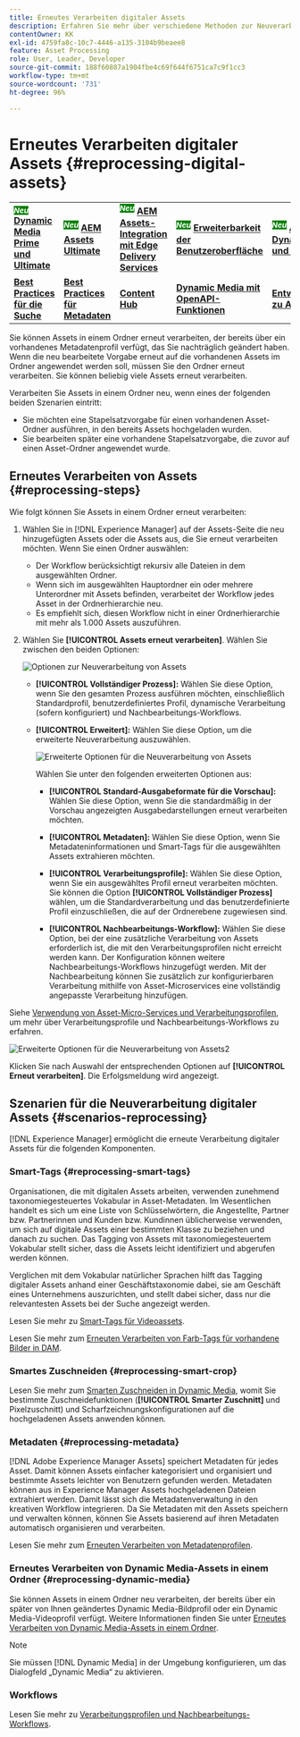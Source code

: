 ```yaml
---
title: Erneutes Verarbeiten digitaler Assets
description: Erfahren Sie mehr über verschiedene Methoden zur Neuverarbeitung digitaler Assets
contentOwner: KK
exl-id: 4759fa8c-10c7-4446-a135-3104b9beaee8
feature: Asset Processing
role: User, Leader, Developer
source-git-commit: 188f60887a1904fbe4c69f644f6751ca7c9f1cc3
workflow-type: tm+mt
source-wordcount: '731'
ht-degree: 96%

---
```


# Erneutes Verarbeiten digitaler Assets {#reprocessing-digital-assets}

<table>
    <tr>
        <td>
            <sup style= "background-color:#008000; color:#FFFFFF; font-weight:bold"><i>Neu</i></sup> <a href="/help/assets/dynamic-media/dm-prime-ultimate.md"><b>Dynamic Media Prime und Ultimate</b></a>
        </td>
        <td>
            <sup style= "background-color:#008000; color:#FFFFFF; font-weight:bold"><i>Neu</i></sup> <a href="/help/assets/assets-ultimate-overview.md"><b>AEM Assets Ultimate</b></a>
        </td>
        <td>
            <sup style= "background-color:#008000; color:#FFFFFF; font-weight:bold"><i>Neu</i></sup> <a href="/help/assets/integrate-aem-assets-edge-delivery-services.md"><b>AEM Assets-Integration mit Edge Delivery Services</b></a>
        </td>
        <td>
            <sup style= "background-color:#008000; color:#FFFFFF; font-weight:bold"><i>Neu</i></sup> <a href="/help/assets/aem-assets-view-ui-extensibility.md"><b>Erweiterbarkeit der Benutzeroberfläche</b></a>
        </td>
          <td>
            <sup style= "background-color:#008000; color:#FFFFFF; font-weight:bold"><i>Neu</i></sup> <a href="/help/assets/dynamic-media/enable-dynamic-media-prime-and-ultimate.md"><b>Aktivieren von Dynamic Media Prime und Ultimate</b></a>
        </td>
    </tr>
    <tr>
        <td>
            <a href="/help/assets/search-best-practices.md"><b>Best Practices für die Suche</b></a>
        </td>
        <td>
            <a href="/help/assets/metadata-best-practices.md"><b>Best Practices für Metadaten</b></a>
        </td>
        <td>
            <a href="/help/assets/product-overview.md"><b>Content Hub</b></a>
        </td>
        <td>
            <a href="/help/assets/dynamic-media-open-apis-overview.md"><b>Dynamic Media mit OpenAPI-Funktionen</b></a>
        </td>
        <td>
            <a href="https://developer.adobe.com/experience-cloud/experience-manager-apis/"><b>Entwicklerdokumentation zu AEM Assets</b></a>
        </td>
    </tr>
</table>

Sie können Assets in einem Ordner erneut verarbeiten, der bereits über ein vorhandenes Metadatenprofil verfügt, das Sie nachträglich geändert haben. Wenn die neu bearbeitete Vorgabe erneut auf die vorhandenen Assets im Ordner angewendet werden soll, müssen Sie den Ordner erneut verarbeiten. Sie können beliebig viele Assets erneut verarbeiten.

Verarbeiten Sie Assets in einem Ordner neu, wenn eines der folgenden beiden Szenarien eintritt:

* Sie möchten eine Stapelsatzvorgabe für einen vorhandenen Asset-Ordner ausführen, in den bereits Assets hochgeladen wurden.
* Sie bearbeiten später eine vorhandene Stapelsatzvorgabe, die zuvor auf einen Asset-Ordner angewendet wurde.

## Erneutes Verarbeiten von Assets {#reprocessing-steps}

Wie folgt können Sie Assets in einem Ordner erneut verarbeiten:

1. Wählen Sie in [!DNL Experience Manager] auf der Assets-Seite die neu hinzugefügten Assets oder die Assets aus, die Sie erneut verarbeiten möchten.
Wenn Sie einen Ordner auswählen:

   * Der Workflow berücksichtigt rekursiv alle Dateien in dem ausgewählten Ordner.
   * Wenn sich im ausgewählten Hauptordner ein oder mehrere Unterordner mit Assets befinden, verarbeitet der Workflow jedes Asset in der Ordnerhierarchie neu.
   * Es empfiehlt sich, diesen Workflow nicht in einer Ordnerhierarchie mit mehr als 1.000 Assets auszuführen.

1. Wählen Sie **[!UICONTROL Assets erneut verarbeiten]**. Wählen Sie zwischen den beiden Optionen:

   ![Optionen zur Neuverarbeitung von Assets](assets/reprocessing-assets-options.png)

   * **[!UICONTROL Vollständiger Prozess]:** Wählen Sie diese Option, wenn Sie den gesamten Prozess ausführen möchten, einschließlich Standardprofil, benutzerdefiniertes Profil, dynamische Verarbeitung (sofern konfiguriert) und Nachbearbeitungs-Workflows.
   * **[!UICONTROL Erweitert]:** Wählen Sie diese Option, um die erweiterte Neuverarbeitung auszuwählen.

     ![Erweiterte Optionen für die Neuverarbeitung von Assets](assets/reprocessing-assets-options-advanced.png)

     Wählen Sie unter den folgenden erweiterten Optionen aus:

      * **[!UICONTROL Standard-Ausgabeformate für die Vorschau]:** Wählen Sie diese Option, wenn Sie die standardmäßig in der Vorschau angezeigten Ausgabedarstellungen erneut verarbeiten möchten.

      * **[!UICONTROL Metadaten]:** Wählen Sie diese Option, wenn Sie Metadateninformationen und Smart-Tags für die ausgewählten Assets extrahieren möchten.

      * **[!UICONTROL Verarbeitungsprofile]:** Wählen Sie diese Option, wenn Sie ein ausgewähltes Profil erneut verarbeiten möchten. Sie können die Option **[!UICONTROL Vollständiger Prozess]** wählen, um die Standardverarbeitung und das benutzerdefinierte Profil einzuschließen, die auf der Ordnerebene zugewiesen sind.
        <!--When assets are uploaded to a folder, [!DNL Experience Manager] checks the containing folder's properties for a processing profile. If none is applied, a parent folder in the hierarchy is checked for a processing profile to apply.-->

      * **[!UICONTROL Nachbearbeitungs-Workflow]:** Wählen Sie diese Option, bei der eine zusätzliche Verarbeitung von Assets erforderlich ist, die mit den Verarbeitungsprofilen nicht erreicht werden kann. Der Konfiguration können weitere Nachbearbeitungs-Workflows hinzugefügt werden. Mit der Nachbearbeitung können Sie zusätzlich zur konfigurierbaren Verarbeitung mithilfe von Asset-Microservices eine vollständig angepasste Verarbeitung hinzufügen.

Siehe [Verwendung von Asset-Micro-Services und Verarbeitungsprofilen](https://experienceleague.adobe.com/docs/experience-manager-cloud-service/content/assets/manage/asset-microservices-configure-and-use.html?lang=de), um mehr über Verarbeitungsprofile und Nachbearbeitungs-Workflows zu erfahren.

![Erweiterte Optionen für die Neuverarbeitung von Assets2](assets/reprocessing-assets-options-advanced-2.png)

Klicken Sie nach Auswahl der entsprechenden Optionen auf **[!UICONTROL Erneut verarbeiten]**. Die Erfolgsmeldung wird angezeigt.

## Szenarien für die Neuverarbeitung digitaler Assets {#scenarios-reprocessing}

[!DNL Experience Manager] ermöglicht die erneute Verarbeitung digitaler Assets für die folgenden Komponenten.

### Smart-Tags {#reprocessing-smart-tags}

Organisationen, die mit digitalen Assets arbeiten, verwenden zunehmend taxonomiegesteuertes Vokabular in Asset-Metadaten. Im Wesentlichen handelt es sich um eine Liste von Schlüsselwörtern, die Angestellte, Partner bzw. Partnerinnen und Kunden bzw. Kundinnen üblicherweise verwenden, um sich auf digitale Assets einer bestimmten Klasse zu beziehen und danach zu suchen. Das Tagging von Assets mit taxonomiegesteuertem Vokabular stellt sicher, dass die Assets leicht identifiziert und abgerufen werden können.

Verglichen mit dem Vokabular natürlicher Sprachen hilft das Tagging digitaler Assets anhand einer Geschäftstaxonomie dabei, sie am Geschäft eines Unternehmens auszurichten, und stellt dabei sicher, dass nur die relevantesten Assets bei der Suche angezeigt werden.

Lesen Sie mehr zu [Smart-Tags für Videoassets](https://experienceleague.adobe.com/docs/experience-manager-cloud-service/content/assets/manage/smart-tags-video-assets.html?lang=de).

Lesen Sie mehr zum [Erneuten Verarbeiten von Farb-Tags für vorhandene Bilder in DAM](https://experienceleague.adobe.com/docs/experience-manager-cloud-service/content/assets/manage/color-tag-images.html?lang=de#color-tags-existing-images).

### Smartes Zuschneiden {#reprocessing-smart-crop}

Lesen Sie mehr zum [Smarten Zuschneiden in Dynamic Media](https://experienceleague.adobe.com/docs/experience-manager-cloud-service/content/assets/dynamicmedia/image-profiles.html?lang=de), womit Sie bestimmte Zuschneidefunktionen (**[!UICONTROL Smarter Zuschnitt]** und Pixelzuschnitt) und Scharfzeichnungskonfigurationen auf die hochgeladenen Assets anwenden können.

### Metadaten {#reprocessing-metadata}

[!DNL Adobe Experience Manager Assets] speichert Metadaten für jedes Asset. Damit können Assets einfacher kategorisiert und organisiert und bestimmte Assets leichter von Benutzern gefunden werden. Metadaten können aus in Experience Manager Assets hochgeladenen Dateien extrahiert werden. Damit lässt sich die Metadatenverwaltung in den kreativen Workflow integrieren. Da Sie Metadaten mit den Assets speichern und verwalten können, können Sie Assets basierend auf ihren Metadaten automatisch organisieren und verarbeiten.

Lesen Sie mehr zum [Erneuten Verarbeiten von Metadatenprofilen](https://experienceleague.adobe.com/docs/experience-manager-cloud-service/content/assets/manage/metadata-profiles.html?lang=de).

### Erneutes Verarbeiten von Dynamic Media-Assets in einem Ordner {#reprocessing-dynamic-media}

Sie können Assets in einem Ordner neu verarbeiten, der bereits über ein später von Ihnen geändertes Dynamic Media-Bildprofil oder ein Dynamic Media-Videoprofil verfügt. Weitere Informationen finden Sie unter [Erneutes Verarbeiten von Dynamic Media-Assets in einem Ordner](https://experienceleague.adobe.com/docs/experience-manager-cloud-service/content/assets/admin/about-image-video-profiles.html?lang=de).

>[!NOTE]
>
>Sie müssen [!DNL Dynamic Media] in der Umgebung konfigurieren, um das Dialogfeld „Dynamic Media“ zu aktivieren.
>

### Workflows

Lesen Sie mehr zu [Verarbeitungsprofilen und Nachbearbeitungs-Workflows](https://experienceleague.adobe.com/docs/experience-manager-cloud-service/content/assets/manage/asset-microservices-configure-and-use.html?lang=de).
